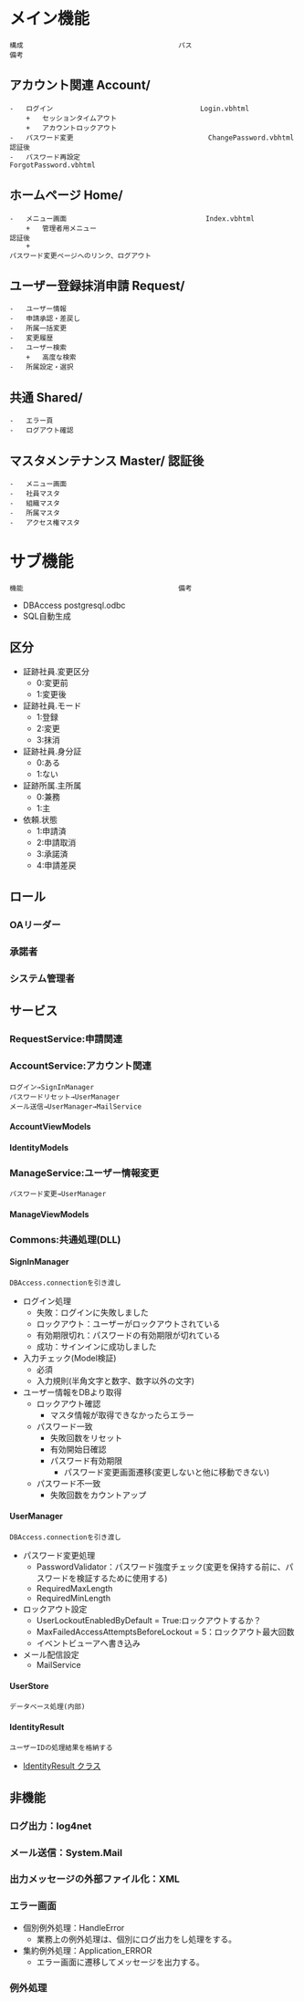 # メイン機能

	構成										パス									備考

## アカウント関連										Account/
	-	ログイン									Login.vbhtml
		+	セッションタイムアウト
		+	アカウントロックアウト
	-	パスワード変更									ChangePassword.vbhtml									認証後
	-	パスワード再設定									ForgotPassword.vbhtml
## ホームページ										Home/
	-	メニュー画面									Index.vbhtml
		+	管理者用メニュー																	認証後
		+																		パスワード変更ページへのリンク、ログアウト
## ユーザー登録抹消申請										Request/
	-	ユーザー情報
	-	申請承認・差戻し
	-	所属一括変更
	-	変更履歴
	-	ユーザー検索
		+	高度な検索
	-	所属設定・選択
## 共通										Shared/
	-	エラー頁
	-	ログアウト確認
## マスタメンテナンス										Master/									認証後
	-	メニュー画面
	-	社員マスタ
	-	組織マスタ
	-	所属マスタ
	-	アクセス権マスタ

# サブ機能

	機能										備考
* DBAccess										postgresql.odbc
* SQL自動生成
## 区分
* 証跡社員.変更区分
	- 0:変更前
	- 1:変更後
* 証跡社員.モード
	- 1:登録
	- 2:変更
	- 3:抹消
* 証跡社員.身分証
	- 0:ある
	- 1:ない
* 証跡所属.主所属
	- 0:兼務
	- 1:主
* 依頼.状態
	- 1:申請済
	- 2:申請取消
	- 3:承諾済
	- 4:申請差戻
## ロール
### OAリーダー
### 承諾者
### システム管理者
## サービス
### RequestService:申請関連
### AccountService:アカウント関連
	ログイン→SignInManager
	パスワードリセット→UserManager
	メール送信→UserManager→MailService
#### AccountViewModels
#### IdentityModels
### ManageService:ユーザー情報変更
	パスワード変更→UserManager
#### ManageViewModels
### Commons:共通処理(DLL)
#### SignInManager
	DBAccess.connectionを引き渡し
* ログイン処理
	- 失敗：ログインに失敗しました
	- ロックアウト：ユーザーがロックアウトされている
	- 有効期限切れ：パスワードの有効期限が切れている
	- 成功：サインインに成功しました	
* 入力チェック(Model検証)
	- 必須
	- 入力規則(半角文字と数字、数字以外の文字)
* ユーザー情報をDBより取得
	- ロックアウト確認
		* マスタ情報が取得できなかったらエラー
	- パスワード一致
		* 失敗回数をリセット
		* 有効開始日確認
		* パスワード有効期限
			- パスワード変更画面遷移(変更しないと他に移動できない)
	- パスワード不一致
		* 失敗回数をカウントアップ
#### UserManager
	DBAccess.connectionを引き渡し
* パスワード変更処理
	- PasswordValidator：パスワード強度チェック(変更を保持する前に、パスワードを検証するために使用する)
	- RequiredMaxLength
	- RequiredMinLength
* ロックアウト設定
	- UserLockoutEnabledByDefault = True:ロックアウトするか？
	- MaxFailedAccessAttemptsBeforeLockout = 5：ロックアウト最大回数
	- イベントビューアへ書き込み
* メール配信設定
	- MailService
#### UserStore
	データベース処理(内部)
#### IdentityResult 
	ユーザーIDの処理結果を格納する
* [IdentityResult クラス](https://msdn.microsoft.com/ja-jp/library/microsoft.aspnet.identity.identityresult(v=vs.111).aspx)
## 非機能
### ログ出力：log4net
### メール送信：System.Mail
### 出力メッセージの外部ファイル化：XML
### エラー画面
* 個別例外処理：HandleError
	- 業務上の例外処理は、個別にログ出力をし処理をする。
* 集約例外処理：Application_ERROR
	- エラー画面に遷移してメッセージを出力する。
### 例外処理
